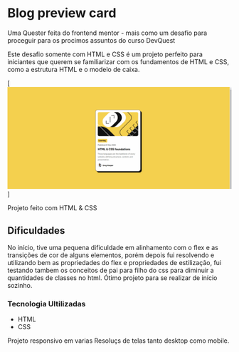 # Blog preview card

Uma Quester feita do frontend mentor - mais como um desafio para proceguir para os procimos assuntos do curso DevQuest

Este desafio somente com HTML e CSS é um projeto perfeito para iniciantes que querem se familiarizar com os fundamentos de HTML e CSS, como a estrutura HTML e o modelo de caixa.

[<img src="./assets/images/cartao nft.gif">]

Projeto feito com HTML & CSS

## Dificuldades

No início, tive uma pequena dificuldade em alinhamento com o flex e as transições de cor de alguns elementos, porém depois fui resolvendo e utilizando bem as propriedades do flex e propriedades de estilização, fui testando tambem os conceitos de pai para filho do css para diminuir a quantidades de classes no html. Ótimo projeto para se realizar de início sozinho.

### Tecnologia Ultilizadas
- HTML 
- CSS

Projeto responsivo em varias Resoluçs de telas tanto desktop como mobile.